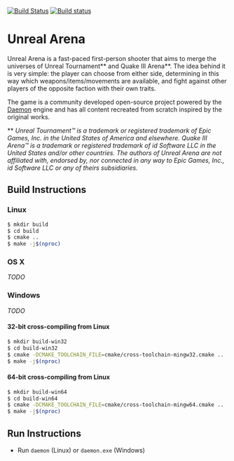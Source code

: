 [![Build Status](https://travis-ci.org/unrealarena/unrealarena.svg?branch=master)](https://travis-ci.org/unrealarena/unrealarena) [![Build status](https://ci.appveyor.com/api/projects/status/a1dwc3xr7jottyls/branch/master?svg=true&pendingText=pending&failingText=failing&passingText=passing)](https://ci.appveyor.com/project/unrealarena/unrealarena)

# Unreal Arena

Unreal Arena is a fast-paced first-person shooter that aims to merge the
universes of Unreal Tournament** and Quake III Arena**. The idea behind it is
very simple: the player can choose from either side, determining in this way
which weapons/items/movements are available, and fight against other players of
the opposite faction with their own traits.

The game is a community developed open-source project powered by the
[Daemon](http://unvanquished.net) engine and has all content recreated from
scratch inspired by the original works.

** *Unreal Tournament™ is a trademark or registered trademark of Epic Games,
Inc. in the United States of America and elsewhere. Quake III Arena™ is a
trademark or registered trademark of id Software LLC in the United States and/or
other countries. The authors of Unreal Arena are not affiliated with, endorsed
by, nor connected in any way to Epic Games, Inc., id Software LLC or any of
theirs subsidiaries.*


## Build Instructions


### Linux

```bash
$ mkdir build
$ cd build
$ cmake ..
$ make -j$(nproc)
```


### OS X

*TODO*


### Windows

*TODO*


#### 32-bit cross-compiling from Linux

```bash
$ mkdir build-win32
$ cd build-win32
$ cmake -DCMAKE_TOOLCHAIN_FILE=cmake/cross-toolchain-mingw32.cmake ..
$ make -j$(nproc)
```


#### 64-bit cross-compiling from Linux

```bash
$ mkdir build-win64
$ cd build-win64
$ cmake -DCMAKE_TOOLCHAIN_FILE=cmake/cross-toolchain-mingw64.cmake ..
$ make -j$(nproc)
```


## Run Instructions

- Run `daemon` (Linux) or `daemon.exe` (Windows)
